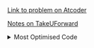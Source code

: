 [Link to problem on Atcoder](https://atcoder.jp/contests/dp/tasks/dp_c)

[Notes on TakeUForward](https://takeuforward.org/data-structure/dynamic-programming-ninjas-training-dp-7/)

<details><summary>Most Optimised Code</summary>

![](https://github.com/archishmanghos/code-images/blob/master/DP-Striver/Lec-7.png)

</details>